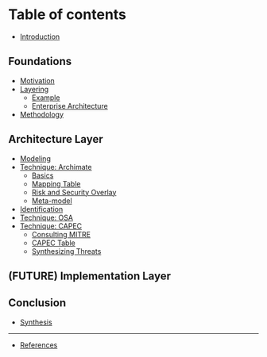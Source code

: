 # Table of contents

* [Introduction](README.md)

## Foundations

* [Motivation](foundations/motivation.md)
* [Layering](foundations/layering.md)
    * [Example](foundations/layering/example.md)
    * [Enterprise Architecture](foundations/layering/enterprise-architecture.md)
* [Methodology](foundations/methodology.md)

## Architecture Layer

* [Modeling](architecture-layer/modeling.md)
* [Technique: Archimate](architecture-layer/technique-archimate.md)
  * [Basics](architecture-layer/technique-archimate/basics.md)
  * [Mapping Table](architecture-layer/technique-archimate/mapping-table.md)
  * [Risk and Security Overlay](architecture-layer/technique-archimate/risk-and-security-overlay.md)
  * [Meta-model](architecture-layer/technique-archimate/meta-model.md)
  <!-- * [(FUTURE) Domains in-depth](architecture-layer/technique-archimate/domains-in-depth.md) -->
  <!-- * [(FUTURE) Examples](architecture-layer/technique-archimate/examples.md) -->
* [Identification](architecture-layer/identification.md)
* [Technique: OSA](architecture-layer/technique-osa.md)
* [Technique: CAPEC](architecture-layer/technique-capec.md)
  * [Consulting MITRE](architecture-layer/technique-capec/consulting-mitre.md)
  * [CAPEC Table](architecture-layer/technique-capec/capec-table.md)
  * [Synthesizing Threats](architecture-layer/technique-capec/synthesizing-threats.md)
<!-- * [(FUTURE) Controls](architecture-layer/controls.md) -->

## (FUTURE) Implementation Layer

<!-- * [(FUTURE) Modeling](implementation-layer/modeling.md)
* [(FUTURE) Technique DFD](implementation-layer/technique-dfd.md)
* [(FUTURE) Identification](implementation-layer/future-identification.md)
* [(FUTURE) Technique: STRIDE/LINDDUN](implementation-layer/technique-stride-linddun.md)
* [(FUTURE) Controls](implementation-layer/future-controls.md) -->

## Conclusion

* [Synthesis](conclusion/synthesis.md)
<!-- * [(FUTURE) In Practice](conclusion/in-practice.md)
* [(FUTURE) Extensions](conclusion/extensions.md) -->

***

* [References](references.md)
